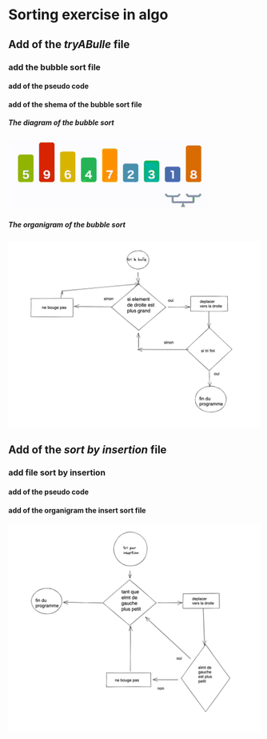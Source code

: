 # Sorting exercise in algo

## Add of the *tryABulle* file

### add **the bubble sort** file
#### add of **the pseudo code**
#### add of **the shema of the bubble sort file**
##### The diagram of the bubble sort
![The diagram of the bubble sort](BubbleSort.gif "Bubble sort")

##### The organigram of the bubble sort
![The organigram of the bubble sort](tri-a-bulle.png "Bubble sort")

## Add of the *sort by insertion* file 

### add file **sort by insertion**
#### add of **the pseudo code**
#### add of the organigram **the insert sort** file

![The organigram of the insert sort](tri-par-insertion.png "Bubble sort")
